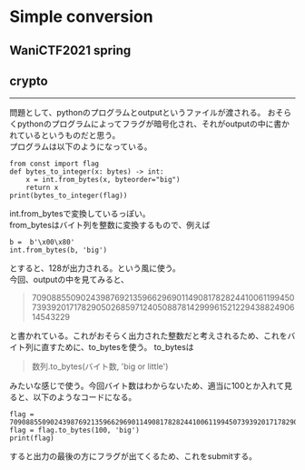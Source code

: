 # Simple conversion
## WaniCTF2021 spring
## crypto
***
問題として、pythonのプログラムとoutputというファイルが渡される。
おそらくpythonのプログラムによってフラグが暗号化され、それがoutputの中に書かれているというものだと思う。  
プログラムは以下のようになっている。  
```
from const import flag  
def bytes_to_integer(x: bytes) -> int:  
    x = int.from_bytes(x, byteorder="big")
    return x  
print(bytes_to_integer(flag))
```
int.from_bytesで変換しているっぽい。  
from_bytesはバイト列を整数に変換するもので、例えば  
```
b =  b'\x00\x80'
int.from_bytes(b, 'big')
```
とすると、128が出力される。という風に使う。  
今回、outputの中を見てみると、
> 709088550902439876921359662969011490817828244100611994507393920171782905026859712405088781429996152122943882490614543229  

と書かれている。これがおそらく出力された整数だと考えされるため、これをバイト列に直すために、to_bytesを使う。
to_bytesは  
> 数列.to_bytes(バイト数, 'big or little')
  
みたいな感じで使う。今回バイト数はわからないため、適当に100とか入れて見ると、以下のようなコードになる。
```
flag = 
709088550902439876921359662969011490817828244100611994507393920171782905026859712405088781429996152122943882490614543229
flag = flag.to_bytes(100, 'big')
print(flag)
```
すると出力の最後の方にフラグが出てくるため、これをsubmitする。